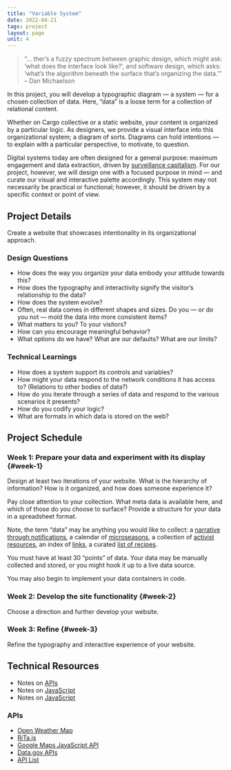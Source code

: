 ```yaml
---
title: "Variable System"
date: 2022-04-21
tags: project
layout: page
unit: 4
---
```


> “... ther’s a fuzzy spectrum between graphic design, which might ask: ‘what does the interface look like?’, and software design, which asks: ‘what’s the algorithm beneath the surface that’s organizing the data.’”
– Dan Michaelson

In this project, you will develop a typographic diagram — a system — for a chosen collection of data. Here, “data” is a loose term for a collection of relational content.

Whether on Cargo collective or a static website, your content is organized by a particular logic. As designers, we provide a visual interface into this organizational system; a diagram of sorts. Diagrams can hold intentions — to explain with a particular perspective, to motivate, to question. 

Digital systems today are often designed for a general purpose: maximum engagement and data extraction, driven by [surveillance capitalism](https://www.nytimes.com/2021/01/29/opinion/sunday/facebook-surveillance-society-technology.html). For our project, however, we will design one with a focused purpose in mind — and curate our visual and interactive palette accordingly. This system may not necessarily be practical or functional; however, it should be driven by a specific context or point of view.

## Project Details
Create a website that showcases intentionality in its organizational approach.

### Design Questions
- How does the way you organize your data embody your attitude towards this?
- How does the typography and interactivity signify the visitor’s relationship to the data?
- How does the system evolve?
- Often, real data comes in different shapes and sizes. Do you — or do you not — mold the data into more consistent items?
- What matters to you? To your visitors?
- How can you encourage meaningful behavior?
- What options do we have? What are our defaults? What are our limits?

### Technical Learnings
- How does a system support its controls and variables?
- How might your data respond to the network conditions it has access to? (Relations to other bodies of data?)
- How do you iterate through a series of data and respond to the various scenarios it presents?
- How do you codify your logic?
- What are formats in which data is stored on the web?

## Project Schedule

### Week 1: Prepare your data and experiment with its display {#week-1}
Design at least two iterations of your website. What is the hierarchy of information? How is it organized, and how does someone experience it?

Pay close attention to your collection. What meta data is available here, and which of those do you choose to surface?
Provide a structure for your data in a spreadsheet format.

Note, the term “data” may be anything you would like to collect: a [narrative through notifications](https://a-friend-is-writing.new-document.net/), a calendar of [microseasons](https://pentad.world), a collection of [activist resources](https://www.cbpm.org/files/BlackOrganizations.html), an index of [links](https://cyberfeminismindex.com/), a curated [list of recipes](https://recipes.happyfamilymkt.com/).

You must have at least 30 “points” of data. Your data may be manually collected and stored, or you might hook it up to a live data source.

You may also begin to implement your data containers in code.

### Week 2: Develop the site functionality {#week-2}
Choose a direction and further develop your website.

### Week 3: Refine {#week-3}
Refine the typography and interactive experience of your website.

## Technical Resources
- Notes on [APIs](/notes/10-apis)
- Notes on [JavaScript](/notes/09-jQuery/)
- Notes on [JavaScript](/notes/08-javascript/)

### APIs
- [Open Weather Map](https://openweathermap.org/)
- [RiTa.js](https://rednoise.org/rita/)
- [Google Maps JavaScript API](https://developers.google.com/maps/documentation/javascript/overview)
- [Data.gov APIs](https://www.data.gov/developers/apis)
- [API List](https://apilist.fun/)
